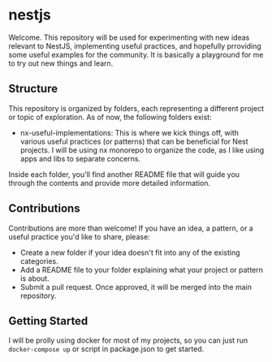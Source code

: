 # nestjs

Welcome. This repository will be used for experimenting with new ideas relevant to NestJS, implementing useful practices, and hopefully prroviding some useful examples for the community.
It is basically a playground for me to try out new things and learn.

## Structure

This repository is organized by folders, each representing a different project or topic of exploration. As of now, the following folders exist:

- nx-useful-implementations: This is where we kick things off, with various useful practices (or patterns) that can be beneficial for Nest projects. I will be using nx monorepo to organize the code, as I like using apps and libs to separate concerns.

Inside each folder, you'll find another README file that will guide you through the contents and provide more detailed information.

## Contributions

Contributions are more than welcome! If you have an idea, a pattern, or a useful practice you'd like to share, please:

- Create a new folder if your idea doesn't fit into any of the existing categories.
- Add a README file to your folder explaining what your project or pattern is about.
- Submit a pull request. Once approved, it will be merged into the main repository.

## Getting Started

I will be prolly using docker for most of my projects, so you can just run `docker-compose up` or script in package.json to get started.
